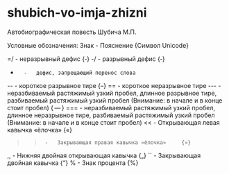 # shubich-vo-imja-zhizni
Автобиографическая повесть Шубича М.П.

Условные обозначения:
Знак	-	Пояснение								{Символ Unicode}

\=/		-	неразрывный дефис						{‑}
\-/		-	разрывный дефис							{‐}
-		-	дефис, запрещающий перенос слова
\--		-	короткое разрывное тире					{–}
\==		-	короткое неразрывное тире
 \--- 	-	неразбиваемый растяжимый узкий пробел, длинное разрывное тире, разбиваемый растяжимый узкий пробел (Внимание: в начале и в конце стоит пробел)		{ — }
 \=== 	-	неразбиваемый растяжимый узкий пробел, длинное неразрывное тире, разбиваемый растяжимый узкий пробел (Внимание: в начале и в конце стоит пробел)
<<		-	Открывающая левая кавычка «ёлочка» 		{«}
>>		-	Закрывающая правая кавычка «ёлочка»		{»}
,,		-	Нижняя двойная открывающая кавычка		{„}
``		-	Закрывающая двойная кавычка				{“}
\%		-	Знак процента							{%}
